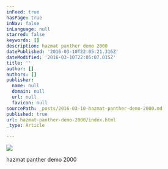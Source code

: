 ```yaml
---
inFeed: true
hasPage: true
inNav: false
inLanguage: null
starred: false
keywords: []
description: hazmat panther demo 2000
datePublished: '2016-03-10T22:05:21.316Z'
dateModified: '2016-03-10T22:05:07.015Z'
title: ''
author: []
authors: []
publisher:
  name: null
  domain: null
  url: null
  favicon: null
sourcePath: _posts/2016-03-10-hazmat-panther-demo-2000.md
published: true
url: hazmat-panther-demo-2000/index.html
_type: Article

---
```

![](https://the-grid-user-content.s3-us-west-2.amazonaws.com/62c031e9-35d4-467d-ba7e-46db275d6851.jpg)

hazmat panther demo 2000